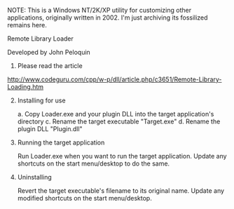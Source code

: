 NOTE: This is a Windows NT/2K/XP utility for customizing other applications, originally written in 2002. I'm just archiving its fossilized remains here.

Remote Library Loader

Developed by John Peloquin

1. Please read the article

http://www.codeguru.com/cpp/w-p/dll/article.php/c3651/Remote-Library-Loading.htm

2. Installing for use

	a. Copy Loader.exe and your plugin DLL into the target application's directory
	c. Rename the target executable "Target.exe"
	d. Rename the plugin DLL "Plugin.dll"

3. Running the target application

	Run Loader.exe when you want to run the target application.
	Update any shortcuts on the start menu/desktop to do the same.

4. Uninstalling

	Revert the target executable's filename to its original name.
	Update any modified shortcuts on the start menu/desktop.

